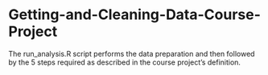 # Getting-and-Cleaning-Data-Course-Project
The run_analysis.R script performs the data preparation and then followed by the 5 steps required as described in the course project’s definition.
